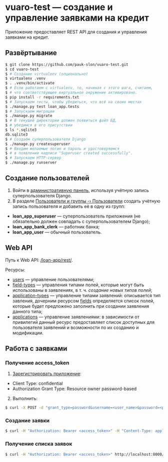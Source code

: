 # vuaro-test — создание и управление заявками на кредит
Приложение предоставляет REST API для создания и управления заявками на кредит.

## Развёртывание
```sh
$ git clone https://github.com/pauk-slon/vuaro-test.git
$ cd vuaro-test
$ # Создание virtualenv (опционально)
$ virtualenv .venv
$ . .venv/bin/activate
$ # Если работаем с virtualenv, то, начиная с этого шага, считаем,
$ # что соответствующее виртуальное окружение активировано.
$ pip install -r requirements.txt
$ # Запускаем тесты, чтобы убедиться, что всё на своих местах
$ ./manage.py test loan_app.tests
$ # Запускаем миграции
$ ./manage.py migrate
$ # В текущей директории должен появиться файл БД, 
$ # убедимся в его присутствии
$ ls *.sqlite3
db.sqlite3
$ # Создаём суперпользователя Django
$ ./manage.py createsuperuser
$ # Вводим желаемые логин и пароль и удостоверяемся 
$ # в появлении надписи "Superuser created successfully".
$ # Запускаем HTTP-сервер
$ ./manage.py runserver
```

## Создание пользователей
1. Войти в [административную панель](http://127.0.0.1:8000/admin/), используя учётную запись суперпользователя Django.
2. В разделе [Пользователи и группы -› Пользователи](http://127.0.0.1:8000/admin/auth/user/) создать учётную запись пользователя и добавить её в одну из групп:
  - **loan_app_superuser** — суперпользователь приложения (не обязательно должен совпадать с суперпользователем Django);
  - **loan_app_bank_clerk** — работник банка;
  - **loan_app_user** — обычный пользователь.

## Web API
Путь к Web API: [/loan-app/rest/](http://127.0.0.1:8000/loan-app/rest/).
    
Ресурсы:

  - [users](http://127.0.0.1:8000/loan-app/rest/users/) — управление пользователями;
  - [field-types](http://127.0.0.1:8000/loan-app/rest/field-types/) — управления типами полей, которые могут быть использованы в заявлениях, в т. ч. *создание новых типов полей*;
  - [application-types](http://127.0.0.1:8000/loan-app/rest/application-types/) — управление типами заявлений: описывается тип завления, дочерним ресурсом [fields](http://127.0.0.1:8000/loan-app/rest/application-types/car-loan/fields/) определяется список полей, которые будет предложено заполнить при создании заявления данного типа;
  - [applications](http://127.0.0.1:8000/loan-app/rest/applications/) — управление заявлениями: в зависимости от привилегий данный ресурс предоставляет список доступных для пользователя заявлений и возможности по их созданию и модификации.

## Работа с заявками
### Получение access_token
1. [Зарегистрировать приложение](http://127.0.0.1:8000/admin/oauth2_provider/application/):
  - Client Type: confidential
  - Authorization Grant Type: Resource owner password-based
2. Выполнить:
```sh
$ curl -X POST -d "grant_type=password&username=<user_name>&password=<password>" -u"<client_id>:<client_secret>" http://localhost:8000/o/token/
```

### Создание заявки
```sh
$ curl -H "Authorization: Bearer <access_token>" -H "Content-Type: application/json" -X POST -d @create-application-test-request.json http://localhost:8000/loan-app/rest/applications/
```

### Получение списка заявок
```sh
$ curl -H "Authorization: Bearer <access_token>" http://localhost:8000/loan-app/rest/applications/
```
